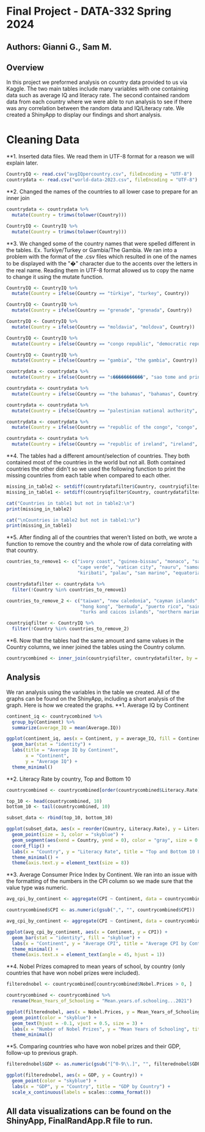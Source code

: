 # Final Project - DATA-332 Spring 2024
## Authors: Gianni G., Sam M.
## Overview
  In this project we preformed analysis on country data provided to us via Kaggle. The two main tables include many variables with one containing data such as average IQ and literacy rate. The second contained random data from each country where we were able to run analysis to see if there was any correlation between the random data and IQ/Literacy rate. We created a ShinyApp to display our findings and short analysis.

# Cleaning Data

**1. Inserted data files. We read them in UTF-8 format for a reason we will explain later.
```r
CountryIQ <- read.csv("avgIQpercountry.csv", fileEncoding = "UTF-8")
countrydata <- read.csv("world-data-2023.csv", fileEncoding = "UTF-8")
```
**2. Changed the names of the countries to all lower case to prepare for an inner join
```r
countrydata <- countrydata %>%
  mutate(Country = trimws(tolower(Country)))

CountryIQ <- CountryIQ %>%
  mutate(Country = trimws(tolower(Country)))
```
**3. We changed some of the country names that were spelled different in the tables. Ex. Turkiye/Turkey or Gambia/The Gambia. We ran into a problem with the format of the .csv files which resulted in one of the names to be displayed with the "�" character due to the accents over the letters in the real name. Reading them in UTF-8 format allowed us to copy the name to change it using the mutate function. 
```r
CountryIQ <- CountryIQ %>%
  mutate(Country = ifelse(Country == "türkiye", "turkey", Country))

CountryIQ <- CountryIQ %>%
  mutate(Country = ifelse(Country == "grenade", "grenada", Country))

CountryIQ <- CountryIQ %>%
  mutate(Country = ifelse(Country == "moldavia", "moldova", Country))

CountryIQ <- CountryIQ %>%
  mutate(Country = ifelse(Country == "congo republic", "democratic republic of the congo", Country))

CountryIQ <- CountryIQ %>%
  mutate(Country = ifelse(Country == "gambia", "the gambia", Country))

countrydata <- countrydata %>%
  mutate(Country = ifelse(Country == "s�����������", "sao tome and principe", Country))

countrydata <- countrydata %>%
  mutate(Country = ifelse(Country == "the bahamas", "bahamas", Country))

countrydata <- countrydata %>%
  mutate(Country = ifelse(Country == "palestinian national authority", "palestine", Country))

countrydata <- countrydata %>%
  mutate(Country = ifelse(Country == "republic of the congo", "congo", Country))

countrydata <- countrydata %>%
  mutate(Country = ifelse(Country == "republic of ireland", "ireland", Country))
```
**4. The tables had a different amount/selection of countries. They both contained most of the countries in the world but not all. Both contained countries the other didn't so we used the following function to print the missing countries from each table when compared to each other.
```r
missing_in_table2 <- setdiff(countrydatafilter$Country, countryiqfilter$Country)
missing_in_table1 <- setdiff(countryiqfilter$Country, countrydatafilter$Country)

cat("Countries in table1 but not in table2:\n")
print(missing_in_table2)

cat("\nCountries in table2 but not in table1:\n")
print(missing_in_table1)
```
**5. After finding all of the countries that weren't listed on both, we wrote a function to remove the country and the whole row of data correlating with that country.
```r
countries_to_remove1 <- c("ivory coast", "guinea-bissau", "monaco", "saint kitts and nevis", "tonga",
                          "cape verde", "vatican city", "nauru", "samoa", "tuvalu", "equitorial guinea",
                          "kiribati", "palau", "san marino", "equatorial guinea")

countrydatafilter <- countrydata %>%
  filter(!Country %in% countries_to_remove1)

countries_to_remove_2 <- c("taiwan", "new caledonia", "cayman islands", "british virgin islands",
                           "hong kong", "bermuda", "puerto rico", "saint helena", "macao", 
                           "turks and caicos islands", "northern mariana islands", "costa do marfim")

countryiqfilter <- CountryIQ %>%
  filter(!Country %in% countries_to_remove_2)
```
**6. Now that the tables had the same amount and same values in the Country columns, we inner joined the tables using the Country column.
```r
countrycombined <- inner_join(countryiqfilter, countrydatafilter, by = "Country")
```
## Analysis
We ran analysis using the variables in the table we created. All of the graphs can be found on the ShinyApp, including a short analysis of the graph. Here is how we created the graphs.
**1. Average IQ by Continent
```r
continent_iq <- countrycombined %>%
  group_by(Continent) %>%
  summarize(average_IQ = mean(Average.IQ))

ggplot(continent_iq, aes(x = Continent, y = average_IQ, fill = Continent)) +
  geom_bar(stat = "identity") +
  labs(title = "Average IQ by Continent",
       x = "Continent",
       y = "Average IQ") +
  theme_minimal()
```
**2. Literacy Rate by country, Top and Bottom 10
```r
countrycombined <- countrycombined[order(countrycombined$Literacy.Rate),]

top_10 <- head(countrycombined, 10)
bottom_10 <- tail(countrycombined, 10)

subset_data <- rbind(top_10, bottom_10)

ggplot(subset_data, aes(x = reorder(Country, Literacy.Rate), y = Literacy.Rate)) +
  geom_point(size = 3, color = "skyblue") +  
  geom_segment(aes(xend = Country, yend = 0), color = "gray", size = 0.2) +  
  coord_flip() +  
  labs(x = "Country", y = "Literacy Rate", title = "Top and Bottom 10 Literacy Rates by Country") +
  theme_minimal() + 
  theme(axis.text.y = element_text(size = 8))
```
**3. Average Consumer Price Index by Continent. We ran into an issue with the formatting of the numbers in the CPI column so we made sure that the value type was numeric.
```r
avg_cpi_by_continent <- aggregate(CPI ~ Continent, data = countrycombined, FUN = mean)

countrycombined$CPI <- as.numeric(gsub(",", "", countrycombined$CPI))

avg_cpi_by_continent <- aggregate(CPI ~ Continent, data = countrycombined, FUN = mean)

ggplot(avg_cpi_by_continent, aes(x = Continent, y = CPI)) +
  geom_bar(stat = "identity", fill = "skyblue") +  
  labs(x = "Continent", y = "Average CPI", title = "Average CPI by Continent") +
  theme_minimal() +  
  theme(axis.text.x = element_text(angle = 45, hjust = 1))
```
**4. Nobel Prizes comapred to mean years of school, by country (only countries that have won nobel prizes were included).
```r
filterednobel <- countrycombined[countrycombined$Nobel.Prices > 0, ]

countrycombined <- countrycombined %>%
  rename(Mean_Years_of_Schooling = "Mean.years.of.schooling...2021")

ggplot(filterednobel, aes(x = Nobel.Prices, y = Mean_Years_of_Schooling, label = Country)) +
  geom_point(color = "skyblue") +  
  geom_text(hjust = -0.1, vjust = 0.5, size = 3) +  
  labs(x = "Number of Nobel Prizes", y = "Mean Years of Schooling", title = "Nobel Prizes vs. Mean Years of Schooling") +
  theme_minimal()
```
**5. Comparing countries who have won nobel prizes and their GDP, follow-up to previous graph.
```r
filterednobel$GDP <- as.numeric(gsub("[^0-9\\.]", "", filterednobel$GDP))

ggplot(filterednobel, aes(x = GDP, y = Country)) +
  geom_point(color = "skyblue") +  
  labs(x = "GDP", y = "Country", title = "GDP by Country") +
  scale_x_continuous(labels = scales::comma_format())
```
## All data visualizations can be found on the ShinyApp, FinalRandApp.R file to run.

